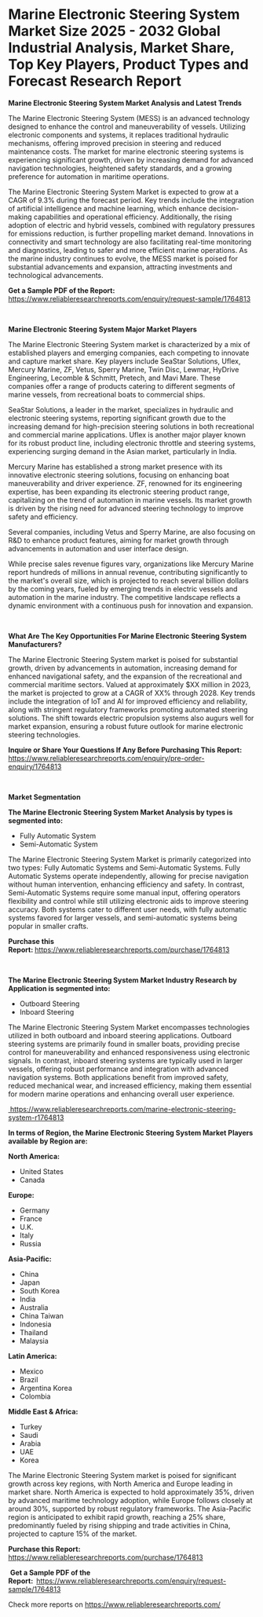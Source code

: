 <p><h1>Marine Electronic Steering System Market Size 2025 - 2032 Global Industrial Analysis, Market Share, Top Key Players, Product Types and Forecast Research Report</h1></p><p><strong>Marine Electronic Steering System Market Analysis and Latest Trends</strong></p>
<p><p>The Marine Electronic Steering System (MESS) is an advanced technology designed to enhance the control and maneuverability of vessels. Utilizing electronic components and systems, it replaces traditional hydraulic mechanisms, offering improved precision in steering and reduced maintenance costs. The market for marine electronic steering systems is experiencing significant growth, driven by increasing demand for advanced navigation technologies, heightened safety standards, and a growing preference for automation in maritime operations.</p><p>The Marine Electronic Steering System Market is expected to grow at a CAGR of 9.3% during the forecast period. Key trends include the integration of artificial intelligence and machine learning, which enhance decision-making capabilities and operational efficiency. Additionally, the rising adoption of electric and hybrid vessels, combined with regulatory pressures for emissions reduction, is further propelling market demand. Innovations in connectivity and smart technology are also facilitating real-time monitoring and diagnostics, leading to safer and more efficient marine operations. As the marine industry continues to evolve, the MESS market is poised for substantial advancements and expansion, attracting investments and technological advancements.</p></p>
<p><strong>Get a Sample PDF of the Report:&nbsp;</strong> <a href="https://www.reliableresearchreports.com/enquiry/request-sample/1764813?utm_campaign=2620&utm_medium=2&utm_source=Github&utm_content=ia&utm_term=27022025&utm_id=marine-electronic-steering-system">https://www.reliableresearchreports.com/enquiry/request-sample/1764813</a></p>
<p>&nbsp;</p>
<p><strong>Marine Electronic Steering System Major Market Players</strong></p>
<p><p>The Marine Electronic Steering System market is characterized by a mix of established players and emerging companies, each competing to innovate and capture market share. Key players include SeaStar Solutions, Uflex, Mercury Marine, ZF, Vetus, Sperry Marine, Twin Disc, Lewmar, HyDrive Engineering, Lecomble & Schmitt, Pretech, and Mavi Mare. These companies offer a range of products catering to different segments of marine vessels, from recreational boats to commercial ships.</p><p>SeaStar Solutions, a leader in the market, specializes in hydraulic and electronic steering systems, reporting significant growth due to the increasing demand for high-precision steering solutions in both recreational and commercial marine applications. Uflex is another major player known for its robust product line, including electronic throttle and steering systems, experiencing surging demand in the Asian market, particularly in India.</p><p>Mercury Marine has established a strong market presence with its innovative electronic steering solutions, focusing on enhancing boat maneuverability and driver experience. ZF, renowned for its engineering expertise, has been expanding its electronic steering product range, capitalizing on the trend of automation in marine vessels. Its market growth is driven by the rising need for advanced steering technology to improve safety and efficiency.</p><p>Several companies, including Vetus and Sperry Marine, are also focusing on R&D to enhance product features, aiming for market growth through advancements in automation and user interface design. </p><p>While precise sales revenue figures vary, organizations like Mercury Marine report hundreds of millions in annual revenue, contributing significantly to the market's overall size, which is projected to reach several billion dollars by the coming years, fueled by emerging trends in electric vessels and automation in the marine industry. The competitive landscape reflects a dynamic environment with a continuous push for innovation and expansion.</p></p>
<p>&nbsp;</p>
<p><strong>What Are The Key Opportunities For Marine Electronic Steering System Manufacturers?</strong></p>
<p><p>The Marine Electronic Steering System market is poised for substantial growth, driven by advancements in automation, increasing demand for enhanced navigational safety, and the expansion of the recreational and commercial maritime sectors. Valued at approximately $XX million in 2023, the market is projected to grow at a CAGR of XX% through 2028. Key trends include the integration of IoT and AI for improved efficiency and reliability, along with stringent regulatory frameworks promoting automated steering solutions. The shift towards electric propulsion systems also augurs well for market expansion, ensuring a robust future outlook for marine electronic steering technologies.</p></p>
<p><strong>Inquire or Share Your Questions If Any Before Purchasing This Report:</strong> <a href="https://www.reliableresearchreports.com/enquiry/pre-order-enquiry/1764813?utm_campaign=2620&utm_medium=2&utm_source=Github&utm_content=ia&utm_term=27022025&utm_id=marine-electronic-steering-system">https://www.reliableresearchreports.com/enquiry/pre-order-enquiry/1764813</a></p>
<p>&nbsp;</p>
<p><strong>Market Segmentation</strong></p>
<p><strong>The Marine Electronic Steering System Market Analysis by types is segmented into:</strong></p>
<p><ul><li>Fully Automatic System</li><li>Semi-Automatic System</li></ul></p>
<p><p>The Marine Electronic Steering System Market is primarily categorized into two types: Fully Automatic Systems and Semi-Automatic Systems. Fully Automatic Systems operate independently, allowing for precise navigation without human intervention, enhancing efficiency and safety. In contrast, Semi-Automatic Systems require some manual input, offering operators flexibility and control while still utilizing electronic aids to improve steering accuracy. Both systems cater to different user needs, with fully automatic systems favored for larger vessels, and semi-automatic systems being popular in smaller crafts.</p></p>
<p><strong>Purchase this Report:&nbsp;</strong><a href="https://www.reliableresearchreports.com/purchase/1764813?utm_campaign=2620&utm_medium=2&utm_source=Github&utm_content=ia&utm_term=27022025&utm_id=marine-electronic-steering-system">https://www.reliableresearchreports.com/purchase/1764813</a></p>
<p>&nbsp;</p>
<p><strong>The Marine Electronic Steering System Market Industry Research by Application is segmented into:</strong></p>
<p><ul><li>Outboard Steering</li><li>Inboard Steering</li></ul></p>
<p><p>The Marine Electronic Steering System Market encompasses technologies utilized in both outboard and inboard steering applications. Outboard steering systems are primarily found in smaller boats, providing precise control for maneuverability and enhanced responsiveness using electronic signals. In contrast, inboard steering systems are typically used in larger vessels, offering robust performance and integration with advanced navigation systems. Both applications benefit from improved safety, reduced mechanical wear, and increased efficiency, making them essential for modern marine operations and enhancing overall user experience.</p></p>
<p><a href="https://www.reliableresearchreports.com/marine-electronic-steering-system-r1764813?utm_campaign=2620&utm_medium=2&utm_source=Github&utm_content=ia&utm_term=27022025&utm_id=marine-electronic-steering-system">&nbsp;https://www.reliableresearchreports.com/marine-electronic-steering-system-r1764813</a></p>
<p><strong>In terms of Region, the Marine Electronic Steering System Market Players available by Region are:</strong></p>
<p>
    <p> <strong> North America: </strong>
        <ul>
            <li>United States</li>
            <li>Canada</li>
        </ul>
        </p> 
    <p> <strong> Europe: </strong>
        <ul>
            <li>Germany</li>
            <li>France</li>
            <li>U.K.</li>
            <li>Italy</li>
            <li>Russia</li>
        </ul>
        </p> 
    <p> <strong> Asia-Pacific: </strong>
        <ul>
            <li>China</li>
            <li>Japan</li>
            <li>South Korea</li>
            <li>India</li>
            <li>Australia</li>
            <li>China Taiwan</li>
            <li>Indonesia</li>
            <li>Thailand</li>
            <li>Malaysia</li>
        </ul>
        </p> 
    <p> <strong> Latin America: </strong>
        <ul>
            <li>Mexico</li>
            <li>Brazil</li>
            <li>Argentina Korea</li>
            <li>Colombia</li>
        </ul>
        </p> 
    <p> <strong> Middle East & Africa: </strong>
        <ul>
            <li>Turkey</li>
            <li>Saudi</li>
            <li>Arabia</li>
            <li>UAE</li>
            <li>Korea</li>
        </ul>
    </p>
    </p>
<p><p>The Marine Electronic Steering System market is poised for significant growth across key regions, with North America and Europe leading in market share. North America is expected to hold approximately 35%, driven by advanced maritime technology adoption, while Europe follows closely at around 30%, supported by robust regulatory frameworks. The Asia-Pacific region is anticipated to exhibit rapid growth, reaching a 25% share, predominantly fueled by rising shipping and trade activities in China, projected to capture 15% of the market.</p></p>
<p><strong>Purchase this Report: </strong><a href="https://www.reliableresearchreports.com/purchase/1764813?utm_campaign=2620&utm_medium=2&utm_source=Github&utm_content=ia&utm_term=27022025&utm_id=marine-electronic-steering-system">https://www.reliableresearchreports.com/purchase/1764813</a></p>
<p>&nbsp;<strong>Get a Sample PDF of the Report:&nbsp;&nbsp;</strong><a href="https://www.reliableresearchreports.com/enquiry/request-sample/1764813?utm_campaign=2620&utm_medium=2&utm_source=Github&utm_content=ia&utm_term=27022025&utm_id=marine-electronic-steering-system">https://www.reliableresearchreports.com/enquiry/request-sample/1764813</a></p>
<p><strong></strong></p>
<p>Check more reports on <a href="https://www.reliableresearchreports.com/?utm_campaign=2620&utm_medium=2&utm_source=Github&utm_content=ia&utm_term=27022025&utm_id=marine-electronic-steering-system">https://www.reliableresearchreports.com/</a></p>